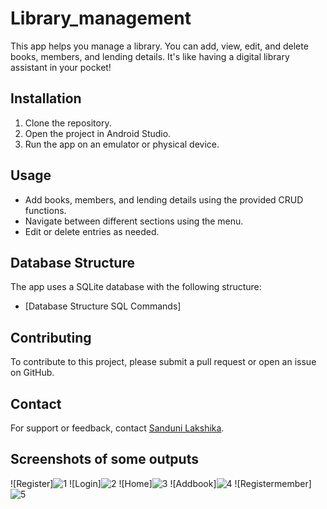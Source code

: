 # Library_management
This app helps you manage a library. You can add, view, edit, and delete books, members, and lending details. It's like having a digital library assistant in your pocket!

## Installation

1. Clone the repository.
2. Open the project in Android Studio.
3. Run the app on an emulator or physical device.

## Usage

- Add books, members, and lending details using the provided CRUD functions.
- Navigate between different sections using the menu.
- Edit or delete entries as needed.

## Database Structure

The app uses a SQLite database with the following structure:
- [Database Structure SQL Commands]

## Contributing

To contribute to this project, please submit a pull request or open an issue on GitHub.

## Contact

For support or feedback, contact [Sanduni Lakshika](sandunisl128@gmail.com).


## Screenshots of some outputs

![Register]![1](https://github.com/Sanduniweb/Library_management/assets/136353555/54fc6a7a-d7d7-4aaf-9b1e-05fad7997e2d)
![Login]![2](https://github.com/Sanduniweb/Library_management/assets/136353555/1aa7e5a9-9c77-4577-a5bb-227f6b4d4833)
![Home]![3](https://github.com/Sanduniweb/Library_management/assets/136353555/25c23f3e-895b-47a2-bac1-40cadc48da02)
![Addbook]![4](https://github.com/Sanduniweb/Library_management/assets/136353555/02b74a50-caf2-4311-9bb5-a3eab02f0b33)
![Registermember]![5](https://github.com/Sanduniweb/Library_management/assets/136353555/5dea5f44-b343-4e67-8335-ef5a7fb991b0)


